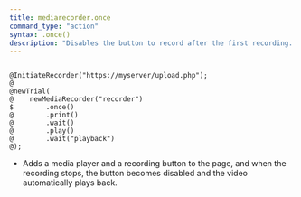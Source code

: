 ```yaml
---
title: mediarecorder.once
command_type: "action"
syntax: .once()
description: "Disables the button to record after the first recording. You can still play back the recording, or programmatically start a new recording using the command `record`."
---
```


<!--more-->

<pre><code class="language-diff-javascript diff-highlight try-data">
@InitiateRecorder("https://myserver/upload.php");
@
@newTrial(
@    newMediaRecorder("recorder")
$        .once()
@        .print()
@        .wait()
@        .play()
@        .wait("playback")
@);
</code></pre>

+ Adds a media player and a recording button to the page, and when the recording stops, the button becomes disabled and the video automatically plays back.		

